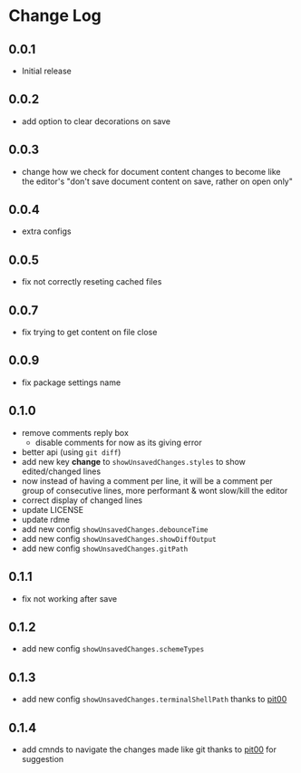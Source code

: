 # Change Log

## 0.0.1

- Initial release

## 0.0.2

- add option to clear decorations on save

## 0.0.3

- change how we check for document content changes to become like the editor's "don't save document content on save, rather on open only"

## 0.0.4

- extra configs

## 0.0.5

- fix not correctly reseting cached files

## 0.0.7

- fix trying to get content on file close

## 0.0.9

- fix package settings name

## 0.1.0

- remove comments reply box
    - disable comments for now as its giving error
- better api (using `git diff`)
- add new key **change** to `showUnsavedChanges.styles` to show edited/changed lines
- now instead of having a comment per line, it will be a comment per group of consecutive lines, more performant & wont slow/kill the editor
- correct display of changed lines
- update LICENSE
- update rdme
- add new config `showUnsavedChanges.debounceTime`
- add new config `showUnsavedChanges.showDiffOutput`
- add new config `showUnsavedChanges.gitPath`

## 0.1.1

- fix not working after save

## 0.1.2

- add new config `showUnsavedChanges.schemeTypes`

## 0.1.3

- add new config `showUnsavedChanges.terminalShellPath` thanks to [pit00](https://github.com/pit00)

## 0.1.4

- add cmnds to navigate the changes made like git thanks to [pit00](https://github.com/pit00) for suggestion
